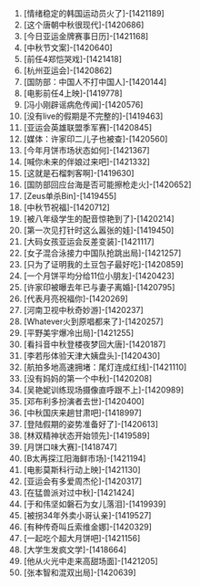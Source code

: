 
1. [情绪稳定的韩国运动员火了]-[1421189]
1. [这个唐朝中秋很现代]-[1420686]
1. [今日亚运金牌赛事日历]-[1421168]
1. [中秋节文案]-[1420640]
1. [前任4郑恺哭戏]-[1421418]
1. [杭州亚运会]-[1420862]
1. [国防部：中国人不打中国人]-[1420144]
1. [电影前任4上映]-[1419778]
1. [冯小刚辟谣病危传闻]-[1420576]
1. [没有live的假期是不完整的]-[1419463]
1. [亚运会英雄联盟季军赛]-[1420845]
1. [媒体：许家印二儿子也被查]-[1420560]
1. [今年月饼市场状态如何]-[1421367]
1. [喊你未来的伴娘过来吧]-[1421332]
1. [这就是石榴刺客啊]-[1419630]
1. [国防部回应台海是否可能擦枪走火]-[1420652]
1. [Zeus单杀Bin]-[1419455]
1. [中秋节祝福]-[1420712]
1. [被八年级学生的配音惊艳到了]-[1420214]
1. [第一次见打针时这么嚣张的娃]-[1419450]
1. [大码女孩亚运会反差变装]-[1421117]
1. [女子混合泳接力中国队抢跳出局]-[1421257]
1. [只为了证明我的土豆包子最好吃]-[1420859]
1. [一个月饼平均分给11位小朋友]-[1420423]
1. [许家印被曝去年已与妻子离婚]-[1420795]
1. [代表月亮祝福你]-[1420269]
1. [河南卫视中秋奇妙游]-[1420237]
1. [Whatever火到原唱都来了]-[1420257]
1. [平野美宇爆冷出局]-[1421255]
1. [看抖音中秋登楼夜梦回大唐]-[1420187]
1. [李若彤体验天津大姨盘头]-[1420430]
1. [航拍多地高速拥堵：尾灯连成红线]-[1421110]
1. [没有妈妈的第一个中秋]-[1420208]
1. [吴艳妮训练现场摄像直呼跟不上]-[1420989]
1. [邓布利多扮演者去世]-[1420400]
1. [中秋国庆来趟甘肃吧]-[1418997]
1. [登陆假期的姿势准备好了]-[1420613]
1. [林双精神状态开始领先]-[1419589]
1. [月饼口味大赛]-[1418747]
1. [B太再探江阳海鲜市场]-[1421194]
1. [电影莫斯科行动上映]-[1421130]
1. [亚运会有多爱周杰伦]-[1420317]
1. [在猛兽派对过中秋]-[1421424]
1. [于和伟坚如磐石为女儿落泪]-[1419939]
1. [被拐34年外卖小哥认亲]-[1419527]
1. [有种传奇叫丘索维金娜]-[1420329]
1. [一起吃个超大月饼吧]-[1421156]
1. [大学生发疯文学]-[1418664]
1. [他从火光中走来高甜场面]-[1421205]
1. [张本智和混双出局]-[1420639]